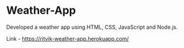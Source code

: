 # Weather-App

Developed a weather app using HTML, CSS, JavaScript and Node.js.

Link - https://ritvik-weather-app.herokuapp.com/
